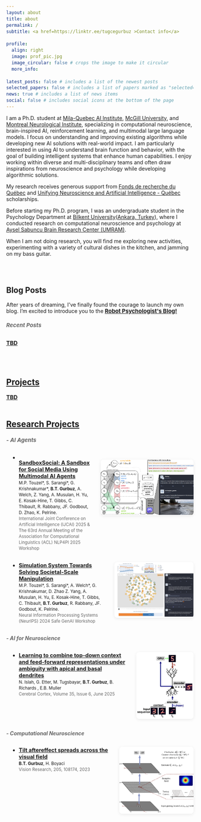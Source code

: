 ```yaml
---
layout: about
title: about
permalink: /
subtitle: <a href=https://linktr.ee/tugcegurbuz >Contact info</a>

profile:
  align: right
  image: prof_pic.jpg
  image_circular: false # crops the image to make it circular
  more_info:

latest_posts: false # includes a list of the newest posts
selected_papers: false # includes a list of papers marked as "selected={true}"
news: true # includes a list of news items
social: false # includes social icons at the bottom of the page
---
```


I am a Ph.D. student at [Mila-Quebec AI Institute](https://mila.quebec/en/), [McGill University](https://www.mcgill.ca/), and [Montreal Neurological Institute](https://www.mcgill.ca/neuro/), specializing in computational neuroscience, brain-inspired AI, reinforcement learning, and multimodal large language models. I focus on understanding and improving existing algorithms while developing new AI solutions with real-world impact. I am particularly interested in using AI to understand brain function and behavior, with the goal of building intelligent systems that enhance human capabilities. I enjoy working within diverse and multi-disciplinary teams and often draw inspirations from neuroscience and psychology while developing algorithmic solutions.

My research receives generous support from [Fonds de recherche du Québec](https://frq.gouv.qc.ca/en/nature-and-technologies/) and [Unifying Neuroscience and Artificial Intelligence - Québec](https://www.unique.quebec/) scholarships.

Before starting my Ph.D. program, I was an undergraduate student in the Psychology Department at [Bilkent University](https://w3.bilkent.edu.tr/bilkent/)([Ankara, Turkey](https://en.wikipedia.org/wiki/Ankara)), where I conducted research on computational neuroscience and psychology at [Aysel Sabuncu Brain Research Center (UMRAM)](https://umram.bilkent.edu.tr/).

When I am not doing research, you will find me exploring new activities, experimenting with a variety of cultural dishes in the kitchen, and jamming on my bass guitar.

<br><br>

## Blog Posts

After years of dreaming, I’ve finally found the courage to launch my own blog. I’m excited to introduce you to the <a href="https://tugcegurbuz.github.io/robot-psychologist.github.io/about/" style="font-weight: bold; font-size: 1.06em;();"> Robot Psychologist's Blog!

##### <span style="color: #666; margin-bottom:5px; display:inline-block;"><b>Recent Posts</b></span>

TBD

<br><br>

## Projects

TBD
<br><br>

## Research Projects

##### <span style="color: #666; margin-bottom:5px; display:inline-block;"><b>- AI Agents</b></span>

<ul style="margin-left: 10px;">
  <li style="list-style-type: disc;">
    <div style="display: flex; align-items: flex-start; justify-content: space-between; margin-bottom: 30px;">
      <div style="font-size: 0.98em; max-width: 75%;">
        <a href="" style="font-weight: bold; font-size: 1.06em;">
          SandboxSocial: A Sandbox for Social Media Using Multimodal AI Agents
        </a>
        <br>
        <small>
          M.P. Touzel*, S. Sarangi*, G. Krishnakumar*, <b>B.T. Gurbuz</b>, A. Welch, Z. Yang, A. Musulan, H. Yu, E. Kosak-Hine, T. Gibbs, C. Thibault, R. Rabbany, JF. Godbout, D. Zhao, K. Pelrine.
        </small>
        <br>
        <small>
          <span style="color: #666;"> International Joint Conference on Artificial Intelligence (IJCAI) 2025 & The 63rd Annual Meeting of the Association for Computational Linguistics (ACL) NLP4PI 2025 Workshop</span>
        </small>
        <br>
      </div>
      <img src="/assets/img/ijcai2025.png" alt="fig" width="250" height="150" style="margin-left: 25px; border-radius: 8px; object-fit: cover; box-shadow: 0 2px 8px rgba(0,0,0,0.08);">
    </div>
  </li>
</ul>

<ul style="margin-left: 10px;">
  <li style="list-style-type: disc;">
    <div style="display: flex; align-items: flex-start; justify-content: space-between; margin-bottom: 30px;">
      <div style="font-size: 0.98em; max-width: 75%;">
        <a href="https://arxiv.org/abs/2410.13915" style="font-weight: bold; font-size: 1.06em;">
          Simulation System Towards Solving Societal-Scale Manipulation
        </a>
        <br>
        <small>
          M.P. Touzel*, S. Sarangi*, A. Welch*, G. Krishnakumar, D. Zhao Z. Yang, A. Musulan, H. Yu, E. Kosak-Hine, T. Gibbs, C. Thibault, <b>B.T. Gurbuz</b>, R. Rabbany, JF. Godbout, K. Pelrine.
        </small>
        <br>
        <small>
          <span style="color: #666;">Neural Information Processing Systems (NeurIPS) 2024 Safe GenAI Workshop</span>
        </small>
        <br>
      </div>
      <img src="/assets/img/neurips24.png" alt="fig" width="300" height="150" style="margin-left: 25px; border-radius: 8px; object-fit: cover; box-shadow: 0 2px 8px rgba(0,0,0,0.08);">
    </div>
  </li>
</ul>

##### <span style="color: #666; margin-bottom:5px; display:inline-block;"><b> - AI for Neuroscience</b></span>

<ul style="margin-left: 10px;">
  <li style="list-style-type: disc;">
    <div style="display: flex; align-items: flex-start; justify-content: space-between; margin-bottom: 30px;">
      <div style="font-size: 0.98em; max-width: 75%;">
        <a href="https://academic.oup.com/cercor/article/35/6/bhaf134/8171699" style="font-weight: bold; font-size: 1.06em;">
          Learning to combine top-down context and feed-forward representations under ambiguity with apical and basal dendrites
        </a>
        <br>
        <small>
          N. Islah, G. Etter, M. Tugsbayar, <b>B.T. Gurbuz</b>, B. Richards , E.B. Muller
        </small>
        <br>
        <small>
          <span style="color: #666;"> Cerebral Cortex, Volume 35, Issue 6, June 2025</span>
        </small>
        <br>
      </div>
      <img src="/assets/img/cerebralcortex25.png" alt="fig" width="250" height="180" style="margin-left: 25px; border-radius: 8px; object-fit: cover; box-shadow: 0 2px 8px rgba(0,0,0,0.08);">
    </div>
  </li>
</ul>

##### <span style="color: #666; margin-bottom:5px; display:inline-block;"><b> - Computational Neuroscience</b></span>

<ul style="margin-left: 10px;">
  <li style="list-style-type: disc;">
    <div style="display: flex; align-items: flex-start; justify-content: space-between; margin-bottom: 30px;">
      <div style="font-size: 0.98em; max-width: 75%;">
        <a href="https://www.sciencedirect.com/science/article/pii/S0042698922001808" style="font-weight: bold; font-size: 1.06em;">
         Tilt aftereffect spreads across the visual field
        </a>
        <br>
        <small>
         <b>B.T. Gurbuz</b>, H. Boyaci
        </small>
        <br>
        <small>
          <span style="color: #666;"> Vision Research, 205, 108174, 2023</span>
        </small>
        <br>
      </div>
      <img src="/assets/img/vision_research23.png" alt="fig" width="200" height="180" style="margin-left: 25px; border-radius: 8px; object-fit: cover; box-shadow: 0 2px 8px rgba(0,0,0,0.08);">
    </div>
  </li>
</ul>

<!-- - [Simulation System Towards Solving Societal-Scale Manipulation](https://arxiv.org/abs/2410.13915) Neurips Safe GenAI Workshop 2024.
- Islah, N., Etter, G., Tugsbayar, M., **Gurbuz, B. T.**, Richards, B., & Muller, E. (2023). [Learning to combine top-down context and feed-forward representations under ambiguity with apical and basal dendrites.](https://arxiv.org/abs/2312.05484) *arXiv preprint arXiv:2312.05484*.
- **Gurbuz, B. T.**, & Boyaci, H. (2023). [Tilt aftereffect spreads across the visual field](https://www.sciencedirect.com/science/article/pii/S0042698922001808). Vision Research, 205, 108174. ([bioRxiv preprint](https://www.biorxiv.org/content/10.1101/2022.06.21.496978v1)) -->
